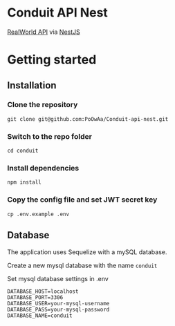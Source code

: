 # Conduit API Nest

[RealWorld API](https://github.com/gothinkster/realworld/blob/master/api/README.md) via [NestJS](https://nestjs.com/)

# Getting started

## Installation

### Clone the repository

```
git clone git@github.com:PoOwAa/Conduit-api-nest.git
```

### Switch to the repo folder

```
cd conduit
```

### Install dependencies

```
npm install
```

### Copy the config file and set JWT secret key

```
cp .env.example .env
```

## Database

The application uses Sequelize with a mySQL database.

Create a new mysql database with the name `conduit`

Set mysql database settings in .env

```.env
DATABASE_HOST=localhost
DATABASE_PORT=3306
DATABASE_USER=your-mysql-username
DATABASE_PASS=your-mysql-password
DATABASE_NAME=conduit
```
